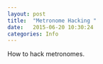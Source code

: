 ```yaml
---
layout: post
title:  "Metronome Hacking "
date:   2015-06-20 10:30:24
categories: Info
---
```

 
How to hack metronomes.